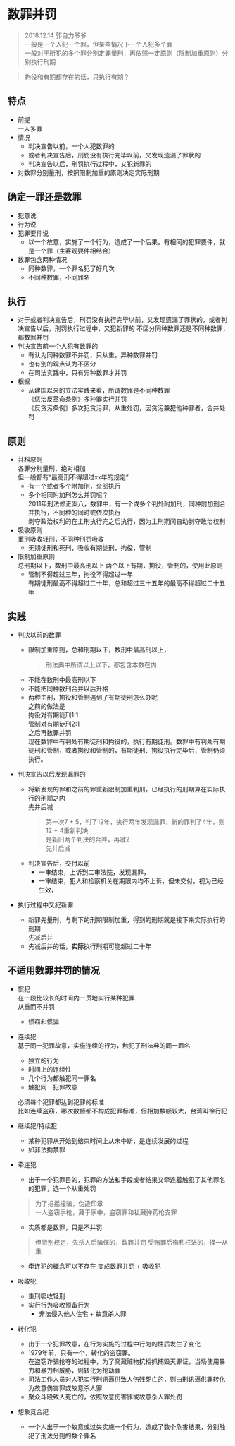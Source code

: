 # 数罪并罚 
> 2018.12.14 郭自力爷爷  
> 一般是一个人犯一个罪，但某些情况下一个人犯多个罪  
一般对于所犯的多个罪分别定罪量刑，再依照一定原则（限制加重原则）分别执行刑期   


> 拘役和有期都存在的话，只执行有期？
## 特点  
* 前提  
    一人多罪 
* 情况 
    * 判决宣告以前，一个人犯数罪的  
    * 或者判决宣告后，刑罚没有执行完毕以前，又发现遗漏了罪状的    
    * 判决宣告以后，刑罚执行过程中，又犯新罪的  
* 对数罪分别量刑，按照限制加重的原则决定实际刑期  

## 确定一罪还是数罪
* 犯意说  
* 行为说  
* 犯罪要件说  
    * 以一个故意，实施了一个行为，造成了一个后果，有相同的犯罪要件，就是一个罪（主客观要件相结合）    
* 数罪包含两种情况  
    * 同种数罪，一个罪名犯了好几次  
    * 不同种数罪，不同罪名  
  
## 执行  
* 对于或者判决宣告后，刑罚没有执行完毕以前，又发现遗漏了罪状的，或者判决宣告以后，刑罚执行过程中，又犯新罪的 不区分同种数罪还是不同种数罪，都数罪并罚  
* 判决宣告前一个人犯有数罪的
    * 有认为同种数罪不并罚，只从重，异种数罪并罚  
    * 也有别的观点认为不区分  
    * 在司法实践中，只有异种数罪才并罚  
* 根据  
    * 从建国以来的立法实践来看，所谓数罪是不同种数罪  
        《惩治反革命条例》多种罪实行并罚   
        《反贪污条例》多次犯贪污罪，从重处罚，因贪污兼犯他种罪者，合并处罚  

## 原则  
* 并科原则  
    各罪分别量刑，绝对相加  
    但一般都有“最高刑不得超过xx年的规定”  
    * 有一个或者多个附加刑，全部执行  
    * 多个相同附加刑怎么并罚呢？  
        2011年刑法修正案八，数罪中，有一个或多个判处附加刑，同种附加刑合并执行，不同种的同时或依次执行  
        剥夺政治权利的在主刑执行完之后执行，因为主刑期间自动剥夺政治权利      
* 吸收原则  
    重刑吸收轻刑，不同种刑罚吸收
    * 无期徒刑和死刑，吸收有期徒刑，拘役，管制    
* 限制加重原则  
    总刑期以下，数刑中最高刑以上
    两个以上有期，拘役，管制的，使用此原则  
    * 管制不得超过三年，拘役不得超过一年  
    有期徒刑最高不得超过二十年，总和超过三十五年的最高不得超过二十五年 

## 实践  
* 判决以前的数罪  
    * 限制加重原则，总和刑期以下，数刑中最高刑以上，
        > 刑法典中所谓以上以下，都包含本数在内    
    * 不能在数刑中最高刑以下  
    * 不能把同种数刑合并以后升格 
    * 两种主刑，拘役和管制遇到了有期徒刑怎么办呢  
        之前的做法是  
        拘役对有期徒刑1:1  
        管制对有期徒刑2:1  
        之后再数罪并罚  
        现在数罪中有判处有期徒刑和拘役的，执行有期徒刑。数罪中有判处有期徒刑和管制，或者拘役和管制的，有期徒刑、拘役执行完毕后，管制仍须执行。 
    
* 判决宣告以后发现漏罪的  
    * 将新发现的罪和之前的罪重新限制加重判刑，已经执行的刑期算在实际执行的刑期之内  
        先并后减
        > 第一次7 + 5，判了12年，执行两年发现漏罪，新的罪判了4年，则12 + 4重新判决  
            是新旧两个判决的合并，再减2  
            先并后减    
    * 判决宣告后，交付以前  
        * 一审结束，上诉到二审法院，发现漏罪，  
        * 一审结束，犯人和检察机关在期限内均不上诉，但未交付，视为已经生效，  
* 执行过程中又犯新罪  
    * 新罪先量刑，与剩下的刑期限制加重，得到的刑期就是接下来实际执行的刑期    
        先减后并  
    * 先减后并的话，**实际**执行刑期可能超过二十年  

## 不适用数罪并罚的情况  
* 惯犯  
    在一段比较长的时间内一贯地实行某种犯罪  
    从重而不并罚  
    * 惯窃和惯骗  
* 连续犯  
    基于同一犯罪故意，实施连续的行为，触犯了刑法典的同一罪名  
    * 独立的行为
    * 时间上的连续性  
    * 几个行为都触犯同一罪名
    * 触犯同一犯罪故意  

    必须每个犯罪都达到犯罪的标准  
    比如连续盗窃，哪次数额都不构成犯罪标准，但相加数额较大，台湾叫徐行犯
* 继续犯/持续犯  
    * 某种犯罪从开始到结束时间上从未中断，是连续发展的过程  
    * 如非法拘禁罪
* 牵连犯  
    * 出于一个犯罪目的，犯罪的方法和手段或者结果又牵连着触犯了其他罪名的犯罪，选一个从重处罚  
    > 为了招摇撞骗，伪造印章  
    > 一人盗窃手枪，藏于家中，盗窃罪和私藏弹药枪支罪  
    * 实质都是数罪，只是不并罚
    > 但特别规定，先杀人后骗保的，数罪并罚
    > 受贿罪后徇私枉法的，择一从重  
    * 牵连犯的概念可以不存在 变成数罪并罚 + 吸收犯
* 吸收犯  
    * 重刑吸收轻刑  
    * 实行行为吸收预备行为  
        * 非法侵入他人住宅 + 故意杀人罪  
* 转化犯
    * 出于一个犯罪故意，在行为实施的过程中行为的性质发生了变化
    * 1979年前，只有一个，转化的盗窃罪。  
        在盗窃诈骗抢夺的过程中，为了窝藏赃物抗拒抓捕毁灭罪证，当场使用暴力和暴力相威胁，则转化为抢劫罪  
    * 司法工作人员对人犯实行刑讯逼供致人伤残死亡的，则由刑讯逼供罪转化为故意伤害罪或故意杀人罪
    * 聚众斗殴致人死亡的，依照故意伤害罪或故意杀人罪处罚
* 想象竞合犯  
    * 一个人出于一个故意或过失实施一个行为，造成了数个危害结果，分别触犯了刑法分则的数个罪名  